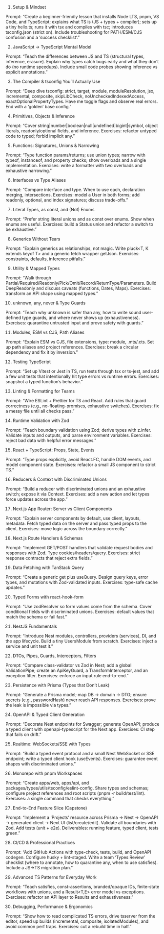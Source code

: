 1) Setup & Mindset

Prompt:
“Create a beginner-friendly lesson that installs Node LTS, pnpm, VS Code, and TypeScript; explains what TS is (JS + types + compiler); sets up a tiny hello.ts; runs it with tsx and compiles with tsc; introduces tsconfig.json (strict on). Include troubleshooting for PATH/ESM/CJS confusion and a ‘success checklist’.”

2) JavaScript → TypeScript Mental Model

Prompt:
“Teach the differences between JS and TS (structural types, inference, erasure). Explain why types catch bugs early and what they don’t do (no runtime speedups). Include small code probes showing inference vs explicit annotations.”

3) The Compiler & tsconfig You’ll Actually Use

Prompt:
“Deep dive tsconfig: strict, target, module, moduleResolution, jsx, incremental, composite, skipLibCheck, noUncheckedIndexedAccess, exactOptionalPropertyTypes. Have me toggle flags and observe real errors. End with a ‘golden’ base config.”

4) Primitives, Objects & Inference

Prompt:
“Cover string|number|boolean|null|undefined|bigint|symbol, object literals, readonly/optional fields, and inference. Exercises: refactor untyped code to typed; forbid implicit any.”

5) Functions: Signatures, Unions & Narrowing

Prompt:
“Type function params/returns; use union types; narrow with typeof, instanceof, and property checks; show overloads and a single implementation. Exercises: write a formatter with two overloads and exhaustive narrowing.”

6) Interfaces vs Type Aliases

Prompt:
“Compare interface and type. When to use each, declaration merging, intersections. Exercises: model a User in both forms; add readonly, optional, and index signatures; discuss trade-offs.”

7) Literal Types, as const, and (Not) Enums

Prompt:
“Prefer string literal unions and as const over enums. Show when enums are useful. Exercises: build a Status union and refactor a switch to be exhaustive.”

8) Generics Without Tears

Prompt:
“Explain generics as relationships, not magic. Write pluck<T, K extends keyof T> and a generic fetch wrapper getJson<T>. Exercises: constraints, defaults, inference pitfalls.”

9) Utility & Mapped Types

Prompt:
“Walk through Partial/Required/Readonly/Pick/Omit/Record/ReturnType/Parameters. Build DeepReadonly<T> and discuss caveats (functions, Dates, Maps). Exercises: transform an API shape using mapped types.”

10) unknown, any, never & Type Guards

Prompt:
“Teach why unknown is safer than any, how to write sound user-defined type guards, and where never shows up (exhaustiveness). Exercises: quarantine untrusted input and prove safety with guards.”

11) Modules, ESM vs CJS, Path Aliases

Prompt:
“Explain ESM vs CJS, file extensions, type: module, .mts/.cts. Set up path aliases and project references. Exercises: break a circular dependency and fix it by inversion.”

12) Testing TypeScript

Prompt:
“Set up Vitest or Jest in TS, run tests through tsx or ts-jest, and add a few unit tests that intentionally hit type errors vs runtime errors. Exercises: snapshot a typed function’s behavior.”

13) Linting & Formatting for Teams

Prompt:
“Wire ESLint + Prettier for TS and React. Add rules that guard correctness (e.g., no-floating-promises, exhaustive switches). Exercises: fix a messy file until all checks pass.”

14) Runtime Validation with Zod

Prompt:
“Teach boundary validation using Zod; derive types with z.infer. Validate inputs and outputs, and parse environment variables. Exercises: reject bad data with helpful error messages.”

15) React + TypeScript: Props, State, Events

Prompt:
“Type props explicitly, avoid React.FC, handle DOM events, and model component state. Exercises: refactor a small JS component to strict TS.”

16) Reducers & Context with Discriminated Unions

Prompt:
“Build a reducer with discriminated unions and an exhaustive switch; expose it via Context. Exercises: add a new action and let types force updates across the app.”

17) Next.js App Router: Server vs Client Components

Prompt:
“Explain server components by default, use client, layouts, metadata. Fetch typed data on the server and pass typed props to the client. Exercises: move logic across the boundary correctly.”

18) Next.js Route Handlers & Schemas

Prompt:
“Implement GET/POST handlers that validate request bodies and responses with Zod. Type cookies/headers/query. Exercises: strict response contracts that reject extra fields.”

19) Data Fetching with TanStack Query

Prompt:
“Create a generic get<T> plus useQuery<T>. Design query keys, error types, and mutations with Zod-validated inputs. Exercises: type-safe cache updates.”

20) Typed Forms with react-hook-form

Prompt:
“Use zodResolver so form values come from the schema. Cover conditional fields with discriminated unions. Exercises: default values that match the schema or fail fast.”

21) NestJS Fundamentals

Prompt:
“Introduce Nest modules, controllers, providers (services), DI, and the app lifecycle. Build a tiny UsersModule from scratch. Exercises: inject a service and unit test it.”

22) DTOs, Pipes, Guards, Interceptors, Filters

Prompt:
“Compare class-validator vs Zod in Nest; add a global ValidationPipe; create an ApiKeyGuard, a TransformInterceptor, and an exception filter. Exercises: enforce an input rule end-to-end.”

23) Persistence with Prisma (Types that Don’t Leak)

Prompt:
“Generate a Prisma model; map DB → domain → DTO; ensure secrets (e.g., passwordHash) never reach API responses. Exercises: prove the leak is impossible via types.”

24) OpenAPI & Typed Client Generation

Prompt:
“Decorate Nest endpoints for Swagger; generate OpenAPI; produce a typed client with openapi-typescript for the Next app. Exercises: CI step that fails on drift.”

25) Realtime: WebSockets/SSE with Types

Prompt:
“Build a typed event protocol and a small Nest WebSocket or SSE endpoint; write a typed client hook (useEvents). Exercises: guarantee event shapes with discriminated unions.”

26) Monorepo with pnpm Workspaces

Prompt:
“Create apps/web, apps/api, and packages/types/utils/tsconfig/eslint-config. Share types and schemas; configure project references and root scripts (pnpm -r build/test/lint). Exercises: a single command that checks everything.”

27) End-to-End Feature Slice (Capstone)

Prompt:
“Implement a ‘Projects’ resource across Prisma → Nest → OpenAPI → generated client → Next UI (list/create/edit). Validate all boundaries with Zod. Add tests (unit + e2e). Deliverables: running feature, typed client, tests green.”

28) CI/CD & Professional Practices

Prompt:
“Add GitHub Actions with type-check, tests, build, and OpenAPI codegen. Configure husky + lint-staged. Write a team ‘Types Review’ checklist (where to annotate, how to quarantine any, when to use satisfies). Include a JS→TS migration plan.”

29) Advanced TS Patterns for Everyday Work

Prompt:
“Teach satisfies, const-assertions, branded/opaque IDs, finite-state workflows with unions, and a Result<T,E> error model vs exceptions. Exercises: refactor an API layer to Results and exhaustiveness.”

30) Debugging, Performance & Ergonomics

Prompt:
“Show how to read complicated TS errors, drive tsserver from the editor, speed up builds (incremental, composite, isolatedModules), and avoid common perf traps. Exercises: cut a rebuild time in half.”
